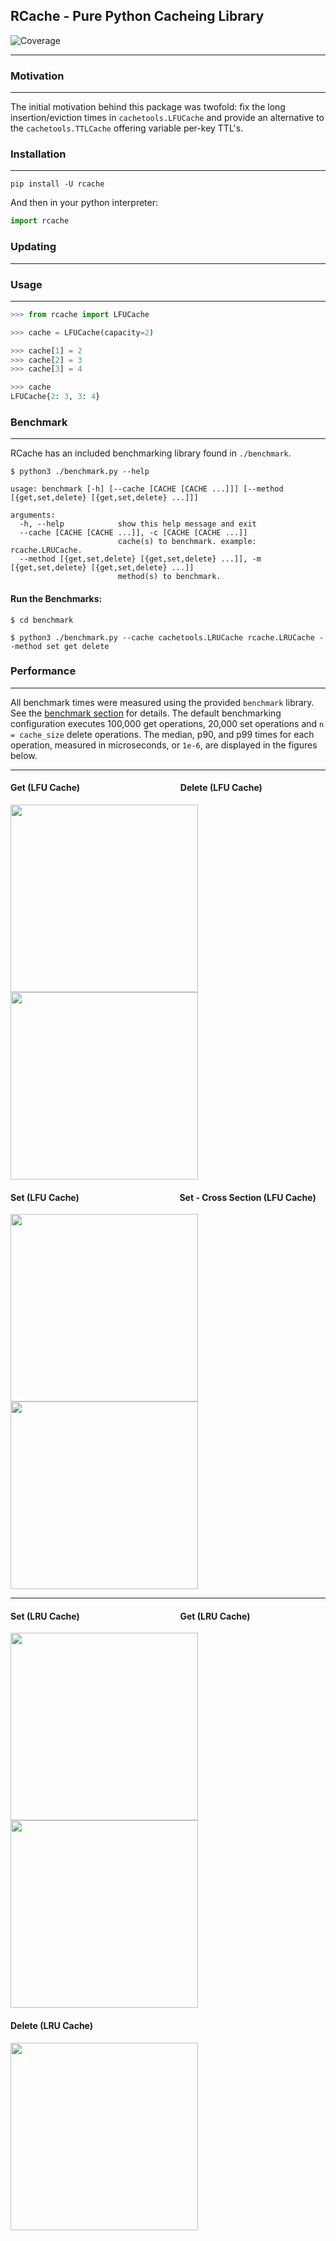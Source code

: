 ## RCache - Pure Python Cacheing Library


![Coverage](https://img.shields.io/codecov/c/github/breid48/rcache?token=E2GVMUS6KU)

---

### Motivation

---

The initial motivation behind this package was twofold: fix the long insertion/eviction times in `cachetools.LFUCache` and provide an alternative to the `cachetools.TTLCache` offering variable per-key TTL's.


### Installation

---

```
pip install -U rcache
```

And then in your python interpreter:

```python
import rcache
```

### Updating

---



### Usage

---

```python
>>> from rcache import LFUCache

>>> cache = LFUCache(capacity=2)

>>> cache[1] = 2
>>> cache[2] = 3
>>> cache[3] = 4

>>> cache
LFUCache{2: 3, 3: 4}
```

### Benchmark

---

RCache has an included benchmarking library found in `./benchmark`.

```shell
$ python3 ./benchmark.py --help

usage: benchmark [-h] [--cache [CACHE [CACHE ...]]] [--method [{get,set,delete} [{get,set,delete} ...]]]

arguments:
  -h, --help            show this help message and exit
  --cache [CACHE [CACHE ...]], -c [CACHE [CACHE ...]]
                        cache(s) to benchmark. example: rcache.LRUCache.
  --method [{get,set,delete} [{get,set,delete} ...]], -m [{get,set,delete} [{get,set,delete} ...]]
                        method(s) to benchmark.
```

#### Run the Benchmarks:
```shell
$ cd benchmark

$ python3 ./benchmark.py --cache cachetools.LRUCache rcache.LRUCache --method set get delete
```


### Performance

--- 
All benchmark times were measured using the provided `benchmark` library. See the
[benchmark section](#Benchmark) for details. The default benchmarking configuration executes 100,000 get operations, 
20,000 set operations and `n = cache_size` delete operations. The median, p90, and p99 times for each
operation, measured in microseconds, or `1e-6`, are displayed in the figures below.

---

####    Get (LFU Cache)  &emsp;&emsp;&emsp;&emsp;&emsp;&emsp;&emsp;&emsp;&emsp;&emsp;&emsp;            Delete (LFU Cache)

<img src="https://raw.githubusercontent.com/breid48/rcache/main/assets/lfu_get.png" width="300"> <img src="https://raw.githubusercontent.com/breid48/rcache/main/assets/lfu_delete.png" width="300">

####    Set (LFU Cache) &emsp;&emsp;&emsp;&emsp;&emsp;&emsp;&emsp;&emsp;&emsp;&emsp;&emsp;            Set - Cross Section (LFU Cache)

<img src="https://raw.githubusercontent.com/breid48/rcache/main/assets/lfu_set.png" width="300"> <img src="https://raw.githubusercontent.com/breid48/rcache/main/assets/lfu_set_crosssection.png" width="300">

---

####    Set (LRU Cache)  &emsp;&emsp;&emsp;&emsp;&emsp;&emsp;&emsp;&emsp;&emsp;&emsp;&emsp;            Get (LRU Cache)

<img src="https://raw.githubusercontent.com/breid48/rcache/main/assets/lru_set.png" width="300"> <img src="https://raw.githubusercontent.com/breid48/rcache/main/assets/lru_get.png" width="300">

#### Delete (LRU Cache)

<img src="https://raw.githubusercontent.com/breid48/rcache/main/assets/lru_delete.png" width="300">
